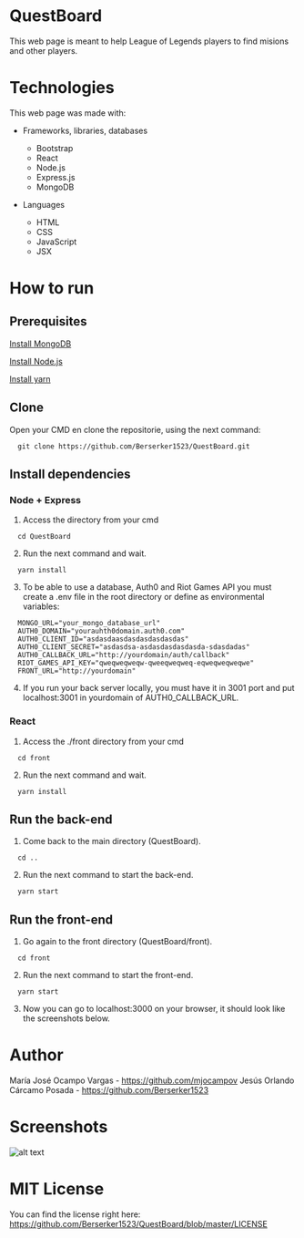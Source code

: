# QuestBoard
This web page is meant to help League of Legends players to find misions and other players.
# Technologies
This web page was made with:
* Frameworks, libraries, databases
  * Bootstrap
  * React
  * Node.js
  * Express.js
  * MongoDB
  
* Languages
  * HTML 
  * CSS 
  * JavaScript
  * JSX
# How to run
## Prerequisites
[Install MongoDB](https://docs.mongodb.com/manual/installation/)

[Install Node.js](https://nodejs.org/es/download/)

[Install yarn](https://yarnpkg.com/es-ES/docs/install)

## Clone
Open your CMD en clone the repositorie, using the next command:
```
  git clone https://github.com/Berserker1523/QuestBoard.git 
```

## Install dependencies
### Node + Express
1. Access the directory from your cmd
```
  cd QuestBoard
```
2. Run the next command and wait.
```
  yarn install
```
3. To be able to use a database, Auth0 and Riot Games API you must create a .env file in the root directory or define as environmental variables: 
```
  MONGO_URL="your_mongo_database_url"
  AUTH0_DOMAIN="yourauhth0domain.auth0.com"
  AUTH0_CLIENT_ID="asdasdaasdasdasdasdasdas"
  AUTH0_CLIENT_SECRET="asdasdsa-asdasdasdasdasda-sdasdadas"
  AUTH0_CALLBACK_URL="http://yourdomain/auth/callback"
  RIOT_GAMES_API_KEY="qweqweqweqw-qweeqweqweq-eqweqweqweqwe"
  FRONT_URL="http://yourdomain"
```
4. If you run your back server locally, you must have it in 3001 port and put localhost:3001 in yourdomain of AUTH0_CALLBACK_URL.

### React
1. Access the ./front directory from your cmd
```
  cd front
```
2. Run the next command and wait.
```
  yarn install
```

## Run the back-end
1. Come back to the main directory (QuestBoard).
```
  cd ..
```
2. Run the next command to start the back-end.
```
  yarn start
```

## Run the front-end
1. Go again to the front directory (QuestBoard/front).
```
  cd front
```
2. Run the next command to start the front-end.
```
  yarn start
```
3. Now you can go to localhost:3000 on your browser, it should look like the screenshots below.

# Author
María José Ocampo Vargas - https://github.com/mjocampov
Jesús Orlando Cárcamo Posada - https://github.com/Berserker1523
# Screenshots
![alt text](https://66.media.tumblr.com/b71ff2ebe78d456765adee8ea6847096/6486d1cb9f4db569-bf/s540x810/9780b745b0a91b36a753ea275f2fe197f63d6b23.png)
# MIT License
You can find the license right here: https://github.com/Berserker1523/QuestBoard/blob/master/LICENSE

